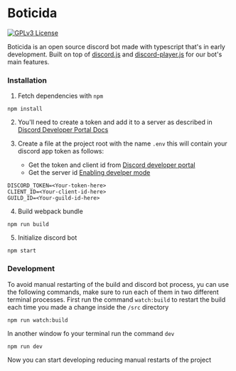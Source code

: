 # Boticida

[![GPLv3 License](https://img.shields.io/badge/License-GPL%20v3-yellow.svg)](https://opensource.org/licenses/)

Boticida is an open source discord bot made with typescript that's in early development. Built on top of [discord.js](https://discord.js.org/) and [discord-player.js](https://discord-player.js.org/) for our bot's main features.

### Installation

1. Fetch dependencies with `npm`
```shell
npm install
```
2. You'll need to create a token and add it to a server as described in [Discord Developer Portal Docs](https://discord.com/developers/docs/quick-start/getting-started#step-1-creating-an-app) 

3. Create a file at the project root with the name `.env` this will contain your discord app token as follows:
    - Get the token and client id from [Discord developer portal](https://discord.com/developers/applications)
    - Get the server id [Enabling develper mode](https://support.discord.com/hc/en-us/articles/206346498-Where-can-I-find-my-User-Server-Message-ID)
```
DISCORD_TOKEN=<Your-token-here>
CLIENT_ID=<Your-client-id-here>
GUILD_ID=<Your-guild-id-here>
```

4. Build webpack bundle

```shell
npm run build
```

5. Initialize discord bot

```shell
npm start
```

### Development

To avoid manual restarting of the build and discord bot process, yu can use the following commands, make sure to run each of them in two different terminal processes.
First run the command `watch:build` to restart the build each time you made a change inside the `/src` directory
```
npm run watch:build
```

In another window fo your terminal run the command `dev`
```
npm run dev
```

Now you can start developing reducing manual restarts of the project

